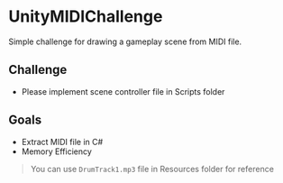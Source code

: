 # UnityMIDIChallenge
Simple challenge for drawing a gameplay scene from MIDI file.
## Challenge
- Please implement scene controller file in Scripts folder

## Goals
- Extract MIDI file in C#
- Memory Efficiency

> You can use `DrumTrack1.mp3` file in Resources folder for reference
